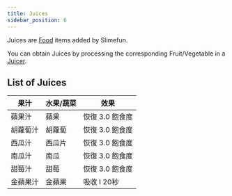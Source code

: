 ```yaml
---
title: Juices
sidebar_position: 6
---
```


Juices are [Food](/docs/Slimefun/Food) items added by Slimefun.

You can obtain Juices by processing the corresponding Fruit/Vegetable in a [Juicer](Juicer).

## List of Juices

| 果汁   | 水果/蔬菜 | 效果         |
| ---- | ----- | ---------- |
| 蘋果汁  | 蘋果    | 恢復 3.0 飽食度 |
| 胡蘿蔔汁 | 胡蘿蔔   | 恢復 3.0 飽食度 |
| 西瓜汁  | 西瓜片   | 恢復 3.0 飽食度 |
| 南瓜汁  | 南瓜    | 恢復 3.0 飽食度 |
| 甜莓汁  | 甜莓    | 恢復 3.0 飽食度 |
| 金蘋果汁 | 金蘋果   | 吸收 I 20秒   |
